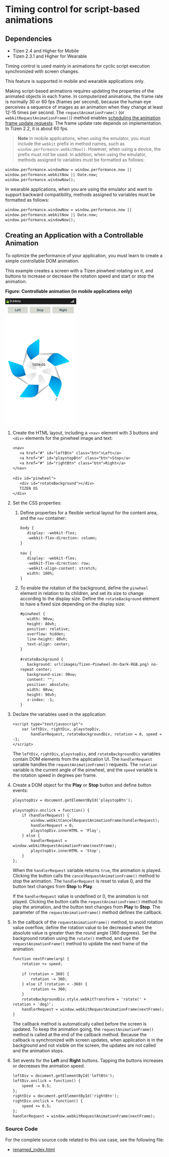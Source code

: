 # Timing control for script-based animations

## Dependencies

- Tizen 2.4 and Higher for Mobile
- Tizen 2.3.1 and Higher for Wearable

Timing control is used mainly in animations for cyclic script execution synchronized with screen changes.

This feature is supported in mobile and wearable applications only.

Making script-based animations requires updating the properties of the animated objects in each frame. In computerized animations, the frame rate is normally 30 or 60 fps (frames per second), because the human eye perceives a sequence of images as an animation when they change at least 12-15 times per second. The `requestAnimationFrame()` (or `webkitRequestAnimationFrame()`) method enables [scheduling the animation frame update requests](./w3c/perf_opt/timing-control-w.md#Creating_App). The frame update rate depends on implementation. In Tizen 2.2, it is about 60 fps.

> **Note**
> In mobile applications, when using the emulator, you must include the  `webkit` prefix in method names, such as `window.performance.webkitNow()`. However, when using a device, the prefix must not be used. In addition, when using the emulator, methods assigned to variables must be formatted as follows:

```
window.performance.windowNow = window.performance.now || window.performance.webkitNow || Date.now;
window.performance.windowNow();
```

In wearable applications, when you are using the emulator and want to support backward compatibility, methods assigned to variables must be formatted as follows:

```
window.performance.windowNow = window.performance.now || window.performance.webkitNow || Date.now;
window.performance.windowNow();
```

## Creating an Application with a Controllable Animation

To optimize the performance of your application, you must learn to create a simple controllable DOM animation.

This example creates a screen with a Tizen pinwheel rotating on it, and buttons to increase or decrease the rotation speed and start or stop the animation.

**Figure: Controllable animation (in mobile applications only)**

![Controllable animation (in mobile applications only)](./media/timing.png)

1. Create the HTML layout, including a `<nav>` element with 3 buttons and `<div>` elements for the pinwheel image and text:

   ```
   <nav>
      <a href="#" id="leftBtn" class="btn">Left</a>
      <a href="#" id="playstopBtn" class="btn">Stop</a>
      <a href="#" id="rightBtn" class="btn">Right</a>
   </nav>

   <div id="pinwheel">
      <div id="rotateBackground"></div>
      TIZEN OS
   </div>
   ```

2. Set the CSS properties:			

   1. Define properties for a flexible vertical layout for the content area, and the `nav` container:

      ```
      body {
         display: -webkit-flex;
         -webkit-flex-direction: column;
      }

      nav {
         display: -webkit-flex;
         -webkit-flex-direction: row;
         -webkit-align-content: stretch;
         width: 100%;
      }
      ```

   2. To enable the rotation of the background, define the `pinwheel` element in relation to its children, and set its size to change according to the display size. Define the `rotateBackground` element to have a fixed size depending on the display size:

      ```
      #pinwheel {
         width: 90vw;
         height: 80vh;
         position: relative;
         overflow: hidden;
         line-height: 80vh;
         text-align: center;
      }

      #rotateBackground {
         background: url(images/Tizen-Pinwheel-On-Dark-RGB.png) no-repeat center;
         background-size: 90vw;
         content: "";
         position: absolute;
         width: 90vw;
         height: 90vh;
         z-index: -1;
      }
      ```

3. Declare the variables used in the application:

   ```
   <script type="text/javascript">
       var leftDiv, rightDiv, playstopDiv,
           handlerRequest, rotateBackgroundDiv, rotation = 0, speed = -1;
   </script>
   ```

   The `leftDiv`, `rightDiv`, `playstopDiv`, and `rotateBackgroundDiv` variables contain DOM elements from the application UI. The `handlerRequest` variable handles the `requestAnimationFrame()` requests. The `rotation` variable is the current angle of the pinwheel, and the `speed` variable is the rotation speed in degrees per frame.

4. Create a DOM object for the **Play** or **Stop** button and define button events:

   ```
   playstopDiv = document.getElementById('playstopBtn');

   playstopDiv.onclick = function() {
       if (handlerRequest) {
           window.webkitCancelRequestAnimationFrame(handlerRequest);
           handlerRequest = 0;
           playstopDiv.innerHTML = 'Play';
       } else {
           handlerRequest = window.webkitRequestAnimationFrame(nextFrame);
           playstopDiv.innerHTML = 'Stop';
       }
   };
   ```

   When the `handlerRequest` variable returns `true`, the animation is played. Clicking the button calls the `cancelRequestAnimationFrame()` method to stop the animation. The `handlerRequest` is reset to value 0, and the button text changes from **Stop** to **Play**.

   If the `handlerRequest` value is undefined or 0, the animation is not played. Clicking the button calls the `requestAnimationFrame()` method to play the animation, and the button text changes from **Play** to **Stop**. The parameter of the `requestAnimationFrame()` method defines the callback.

5. In the callback of the `requestAnimationFrame()` method, to avoid rotation value overflow, define the rotation value to be decreased when the absolute value is greater than the round angle (360 degrees). Set the background rotation using the `rotate()` method, and use the `requestAnimationFrame()` method to update the next frame of the animation:

   ```
   function nextFrame(arg) {
       rotation += speed;

       if (rotation > 360) {
           rotation -= 360;
       } else if (rotation < -360) {
           rotation += 360;
       }
       rotateBackgroundDiv.style.webkitTransform = 'rotate(' + rotation + 'deg)';
       handlerRequest = window.webkitRequestAnimationFrame(nextFrame);
   }
   ```

   The callback method is automatically called before the screen is updated. To keep the animation going, the `requestAnimationFrame()` method is called at the end of the callback method. Because the callback is synchronized with screen updates, when application is in the background and not visible on the screen, the updates are not called and the animation stops.

6. Set events for the **Left** and **Right** buttons. Tapping the buttons increases or decreases the animation speed.

   ```
   leftDiv = document.getElementById('leftBtn');
   leftDiv.onclick = function() {
       speed -= 0.5;
   };
   rightDiv = document.getElementById('rightBtn');
   rightDiv.onclick = function() {
       speed += 0.5;
   };
   handlerRequest = window.webkitRequestAnimationFrame(nextFrame);
   ```

### Source Code

For the complete source code related to this use case, see the following file:

- [renamed_index.html](http://download.tizen.org/misc/examples/w3c_html5/performance_and_optimization/timing_control_for_script_based_animations/animation_timing_warm_up)